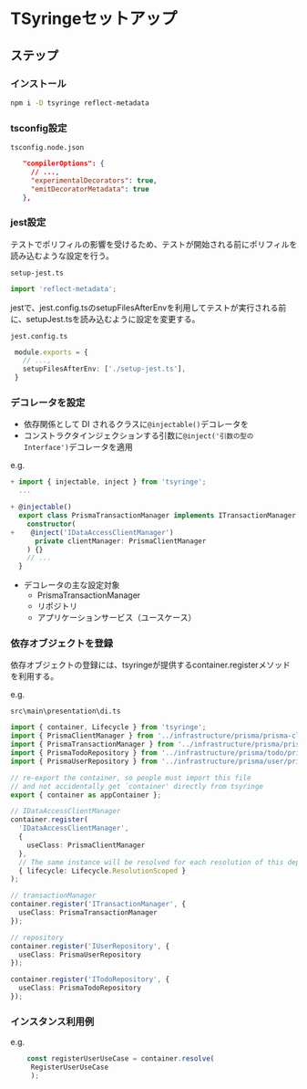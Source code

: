 # TSyringeセットアップ

## ステップ

### インストール

```sh
npm i -D tsyringe reflect-metadata
```

### tsconfig設定

`tsconfig.node.json`

```json
   "compilerOptions": {
     // ...,
     "experimentalDecorators": true,
     "emitDecoratorMetadata": true
   },
```

### jest設定

テストでポリフィルの影響を受けるため、テストが開始される前にポリフィルを読み込むような設定を行う。  

`setup-jest.ts`

```ts
import 'reflect-metadata';
```

jestで、jest.config.tsのsetupFilesAfterEnvを利用してテストが実行される前に、setupJest.tsを読み込むように設定を変更する。  

`jest.config.ts`

```ts
 module.exports = {
   // ...,
   setupFilesAfterEnv: ['./setup-jest.ts'],
 }
```

### デコレータを設定

- 依存関係として DI されるクラスに`@injectable()`デコレータを
- コンストラクタインジェクションする引数に`@inject('引数の型のInterface')`デコレータを適用

e.g.  

```ts
+ import { injectable, inject } from 'tsyringe';
  ...

+ @injectable()
  export class PrismaTransactionManager implements ITransactionManager {
    constructor(
+    @inject('IDataAccessClientManager')
      private clientManager: PrismaClientManager
    ) {}
    // ...
  }
```

- デコレータの主な設定対象
  - PrismaTransactionManager
  - リポジトリ
  - アプリケーションサービス（ユースケース）

### 依存オブジェクトを登録

依存オブジェクトの登録には、tsyringeが提供するcontainer.registerメソッドを利用する。  

e.g.  

`src\main\presentation\di.ts`

```ts
import { container, Lifecycle } from 'tsyringe';
import { PrismaClientManager } from '../infrastructure/prisma/prisma-client-manager';
import { PrismaTransactionManager } from '../infrastructure/prisma/prisma-transaction-manager';
import { PrismaTodoRepository } from '../infrastructure/prisma/todo/prisma-todo-repository';
import { PrismaUserRepository } from '../infrastructure/prisma/user/prisma-user-repository';

// re-export the container, so people must import this file
// and not accidentally get `container' directly from tsyringe
export { container as appContainer };

// IDataAccessClientManager
container.register(
  'IDataAccessClientManager',
  {
    useClass: PrismaClientManager
  },
  // The same instance will be resolved for each resolution of this dependency during a single resolution chain
  { lifecycle: Lifecycle.ResolutionScoped }
);

// transactionManager
container.register('ITransactionManager', {
  useClass: PrismaTransactionManager
});

// repository
container.register('IUserRepository', {
  useClass: PrismaUserRepository
});

container.register('ITodoRepository', {
  useClass: PrismaTodoRepository
});
```

### インスタンス利用例

e.g.  

```ts
    const registerUserUseCase = container.resolve(
     RegisterUserUseCase
     );
```
